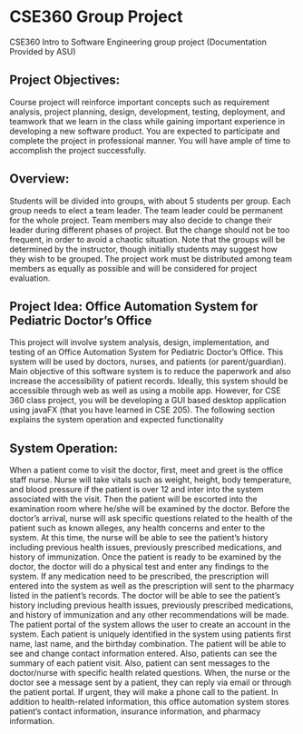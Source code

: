 # CSE360 Group Project
CSE360 Intro to Software Engineering group project
(Documentation Provided by ASU)

## Project Objectives: 
Course project will reinforce important concepts such as requirement 
analysis,  project  planning,  design,  development,  testing,  deployment,  and  teamwork  that  we 
learn in the class while gaining important experience in developing a new software product. You 
are expected to participate and complete the project in professional manner. You will have ample 
of time to accomplish the project successfully. 
 
## Overview:  
Students  will  be  divided  into  groups,  with  about  5  students  per  group.  Each  group 
needs  to  elect  a  team  leader.  The  team  leader  could  be  permanent  for  the  whole  project.  Team 
members  may  also  decide  to  change  their  leader  during  different  phases  of  project.  But  the 
change should not be too frequent, in order to avoid a chaotic situation. Note that the groups will 
be  determined  by  the  instructor,  though  initially  students  may  suggest  how  they  wish  to  be 
grouped. The project work must be distributed among team members as equally as possible and 
will be considered for project evaluation. 

## Project Idea: Office Automation System for Pediatric Doctor’s Office 
This  project  will  involve  system  analysis,  design,  implementation,  and  testing  of  an  Office 
Automation  System  for  Pediatric  Doctor’s  Office.  This  system  will  be  used  by  doctors,  nurses, 
and  patients  (or  parent/guardian).  Main  objective  of  this  software  system  is  to  reduce  the 
paperwork  and  also  increase  the  accessibility  of  patient  records.  Ideally,  this  system  should  be 
accessible through web as well as using a mobile app. However, for CSE 360 class project, you 
will be developing a GUI based desktop application using javaFX (that you have learned in CSE 
205).  The following section explains the system operation and expected functionality 

## System Operation:  
When a patient come to visit the doctor, first, meet and greet is the office staff nurse. Nurse will 
take vitals such as weight, height, body temperature, and blood pressure if the patient is over 12 
and  inter  into  the  system  associated  with  the  visit.  Then  the  patient  will  be  escorted  into  the 
examination  room  where  he/she  will  be  examined  by  the  doctor.  Before  the  doctor’s  arrival, 
nurse  will  ask  specific  questions  related  to  the  health  of  the  patient  such  as  known  alleges,  any 
health concerns and  enter to the system. At this time, the nurse will be able to see the patient’s 
history  including  previous  health  issues,  previously  prescribed  medications,  and  history  of 
immunization. Once  the  patient  is  ready  to  be  examined  by  the  doctor,  the  doctor  will  do  a  physical  test  and 
enter  any  findings  to  the  system.  If  any  medication  need  to  be  prescribed,  the  prescription  will 
entered into the system as well as the prescription will sent to the pharmacy listed in the patient’s 
records.  The  doctor  will  be  able  to  see  the  patient’s  history  including  previous  health  issues, 
previously prescribed medications, and history of immunization and any other recommendations 
will be made. The patient portal of the system allows the user to create an account in the system. Each patient 
is  uniquely  identified  in  the  system  using  patients  first  name,  last  name,  and  the  birthday 
combination.  The  patient  will  be  able  to  see  and  change  contact  information  entered.  Also, 
patients  can  see  the  summary  of  each  patient  visit.  Also,  patient  can  sent  messages  to  the 
doctor/nurse with specific health related questions. When, the nurse or the doctor see a message 
sent by a patient, they can reply via email or through the patient portal. If urgent, they will make 
a phone call to the patient. In  addition  to  health-related  information,  this  office  automation  system  stores  patient’s  contact 
information, insurance information, and pharmacy information. 
 
